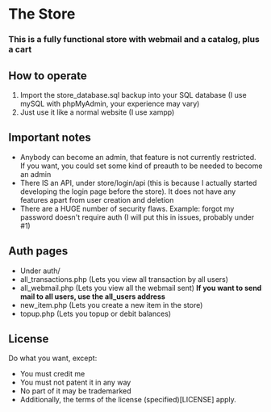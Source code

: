 # The Store
### This is a fully functional store with webmail and a catalog, plus a cart

## How to operate
1. Import the store_database.sql backup into your SQL database (I use mySQL with phpMyAdmin, your experience may vary)
2. Just use it like a normal website (I use xampp)

## Important notes
- Anybody can become an admin, that feature is not currently restricted. If you want, you could set some kind of preauth to be needed to become an admin
- There IS an API, under store/login/api (this is because I actually started developing the login page before the store). It does not have any features apart from user creation and deletion
- There are a HUGE number of security flaws. Example: forgot my password doesn't require auth (I will put this in issues, probably under #1)

## Auth pages
- Under auth/
- all_transactions.php (Lets you view all transaction by all users)
- all_webmail.php (Lets you view all the webmail sent) **If you want to send mail to all users, use the all_users address**
- new_item.php (Lets you create a new item in the store)
- topup.php (Lets you topup or debit balances)

## License
Do what you want, except:
- You must credit me
- You must not patent it in any way
- No part of it may be trademarked
- Additionally, the terms of the license (specified)[LICENSE] apply.
